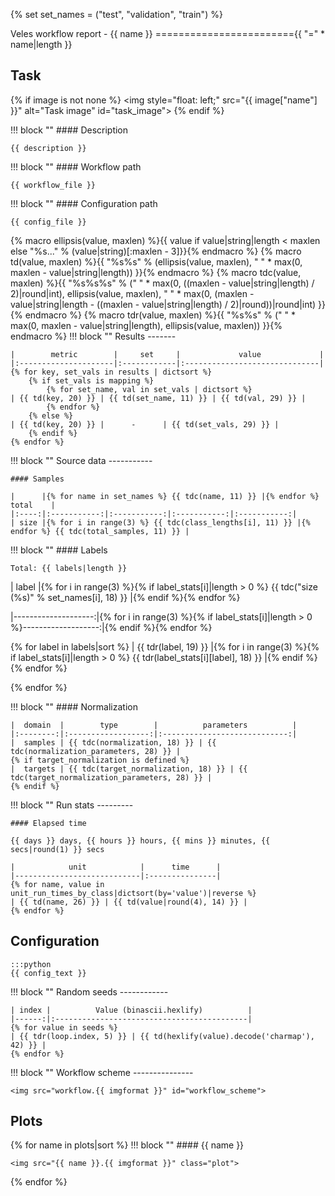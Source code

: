 {% set set_names = ("test", "validation", "train") %}

Veles workflow report - {{ name }}
========================{{ "=" * name|length }}

Task
----

{% if image is not none %}
<img style="float: left;" src="{{ image["name"] }}" alt="Task image" id="task_image">
{% endif %}

!!! block ""
    #### Description
    
    {{ description }}

!!! block ""
    #### Workflow path
    
    {{ workflow_file }}

!!! block ""
    #### Configuration path
    
    {{ config_file }}

{% macro ellipsis(value, maxlen) %}{{ value
if value|string|length < maxlen else
"%s..." % (value|string)[:maxlen - 3]}}{% endmacro %}
{% macro td(value, maxlen) %}{{
"%s%s" % (ellipsis(value, maxlen), " " * max(0, maxlen - value|string|length))
}}{% endmacro %}
{% macro tdc(value, maxlen) %}{{
"%s%s%s" % (" " * max(0, ((maxlen - value|string|length) / 2)|round|int),
            ellipsis(value, maxlen),
            " " * max(0, (maxlen - value|string|length - ((maxlen - value|string|length) / 2)|round))|round|int)
}}{% endmacro %}
{% macro tdr(value, maxlen) %}{{
"%s%s" % (" " * max(0, maxlen - value|string|length), ellipsis(value, maxlen))
}}{% endmacro %}
!!! block ""
    Results
    -------
    
    |        metric        |     set     |             value             |
    |:---------------------|:------------|:------------------------------|
    {% for key, set_vals in results | dictsort %}
        {% if set_vals is mapping %}
            {% for set_name, val in set_vals | dictsort %}
    | {{ td(key, 20) }} | {{ td(set_name, 11) }} | {{ td(val, 29) }} |
            {% endfor %}
        {% else %}
    | {{ td(key, 20) }} |      -      | {{ td(set_vals, 29) }} |
        {% endif %}
    {% endfor %}

!!! block ""
    Source data
    -----------
    
    #### Samples
    
    |      |{% for name in set_names %} {{ tdc(name, 11) }} |{% endfor %}    total    |
    |:----:|:-----------:|:-----------:|:-----------:|:-----------:|
    | size |{% for i in range(3) %} {{ tdc(class_lengths[i], 11) }} |{% endfor %} {{ tdc(total_samples, 11) }} |

!!! block ""
    #### Labels
    
    Total: {{ labels|length }}

|        label        |{% for i in range(3) %}{% if label_stats[i]|length > 0 %} {{ tdc("size (%s)" % set_names[i], 18) }} |{% endif %}{% endfor %}

|--------------------:|{% for i in range(3) %}{% if label_stats[i]|length > 0 %}-------------------:|{% endif %}{% endfor %}

{% for label in labels|sort %}
| {{ tdr(label, 19) }} |{% for i in range(3) %}{% if label_stats[i]|length > 0 %} {{ tdr(label_stats[i][label], 18) }} |{% endif %}{% endfor %}

{% endfor %}

!!! block ""
    #### Normalization
    
    |  domain  |        type        |          parameters          |
    |:--------:|:------------------:|:----------------------------:|
    |  samples | {{ tdc(normalization, 18) }} | {{ tdc(normalization_parameters, 28) }} |
    {% if target_normalization is defined %}
    |  targets | {{ tdc(target_normalization, 18) }} | {{ tdc(target_normalization_parameters, 28) }} |
    {% endif %}

!!! block ""
    Run stats
    ---------
    
    #### Elapsed time
    
    {{ days }} days, {{ hours }} hours, {{ mins }} minutes, {{ secs|round(1) }} secs
    
    |            unit            |      time      |
    |----------------------------|:---------------|
    {% for name, value in unit_run_times_by_class|dictsort(by='value')|reverse %}
    | {{ td(name, 26) }} | {{ td(value|round(4), 14) }} |
    {% endfor %}

Configuration
-------------

```
:::python
{{ config_text }}
```

!!! block ""
    Random seeds
    ------------
    
    | index |          Value (binascii.hexlify)          |
    |------:|:-------------------------------------------|
    {% for value in seeds %}
    | {{ tdr(loop.index, 5) }} | {{ td(hexlify(value).decode('charmap'), 42) }} |
    {% endfor %}

!!! block ""
    Workflow scheme
    ---------------
    
    <img src="workflow.{{ imgformat }}" id="workflow_scheme">

Plots
-----

{% for name in plots|sort %}
!!! block ""
    #### {{ name }}
    
    <img src="{{ name }}.{{ imgformat }}" class="plot">

{% endfor %}
